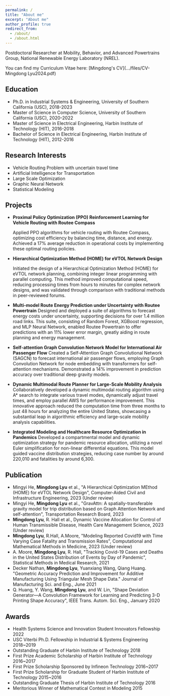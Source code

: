 ```yaml
---
permalink: /
title: "About me"
excerpt: "About me"
author_profile: true
redirect_from: 
  - /about/
  - /about.html
---
```

Postdoctoral Researcher at Mobility, Behavior, and Advanced Powertrains Group, National Renewable Energy Laboratory (NREL).

You can find my Curriculum Vitae here: [Mingdong's CV](.../files/CV-Mingdong Lyu2024.pdf)

## Education
- Ph.D. in Industrial Systems & Engineering, University of Southern California (USC), 2018-2023
- Master of Science in Computer Science, University of Southern California (USC), 2020-2022
- Master of Science in Electrical Engineering, Harbin Institute of Technology (HIT), 2016-2018
- Bachelor of Science in Electrical Engineering, Harbin Institute of Technology (HIT), 2012-2016

## Research Interests
- Vehicle Routing Problem with uncertain travel time
- Artificial Intelligence for Transportation
- Large Scale Optimization
- Graphic Neural Network
- Statistical Modeling

## Projects
* **Proximal Policy Optimization (PPO) Reinforcement Learning for Vehicle Routing with Routee Compass**

  Applied PPO algorithms for vehicle routing with Routee Compass, optimizing cost efficiency by balancing time, distance, and energy. Achieved a 17% average reduction in operational costs by implementing these optimal routing policies.

* **Hierarchical Optimization Method (HOME) for eVTOL Network Design**

  Initiated the design of a Hierarchical Optimization Method (HOME) for eVTOL network planning, combining integer linear programming with parallel computing. This method improved computational speed, reducing processing times from hours to minutes for complex network designs, and was validated through comparison with traditional methods in peer-reviewed forums.

* **Multi-model Route Energy Prediction under Uncertainty with Routee Powertrain**
  Designed and deployed a suite of algorithms to forecast energy costs under uncertainty, supporting decisions for over 1.4 million road links. This suite, consisting of Random Forest, XGBoost regression, and MLP Neural Network, enabled Routee Powertrain to offer predictions with an 11% lower error margin, greatly aiding in route planning and energy management.
* **Self-attention Graph Convolution Network Model for International Air Passenger Flow**
  Created a Self-Attention Graph Convolutional Network (SAGCN) to forecast international air passenger flows, employing Graph Convolution Network for node embedding with transformers for self-attention mechanisms. Demonstrated a 14% improvement in prediction accuracy over traditional deep gravity models.
* **Dynamic Multimodal Route Planner for Large-Scale Mobility Analysis**
  Collaboratively developed a dynamic multimodal routing algorithm using A* search to integrate various travel modes, dynamically adjust travel times, and employ parallel AWS for performance improvement. This innovative approach reduced the computation time from three months to just 48 hours for analyzing the entire United States, showcasing a substantial leap in algorithmic efficiency and large-scale mobility analysis capabilities.
* **Integrated Modeling and Healthcare Resource Optimization in Pandemics**
  Developed a compartmental model and dynamic optimization strategy for pandemic resource allocation, utilizing a novel Euler simplification for non-linear differential equations. This model guided vaccine distribution strategies, reducing case number by around 220,010 and fatalities by around 6,300.

## Publication
* Mingyi He, **Mingdong Lyu** et al., "A Hierarchical Optimization MEthod (HOME) for eVTOL Network Design", Computer-Aided Civil and Infrastructure Engineering, 2023 (Under review) 
* Mingyi He, **Mingdong Lyu** et al., "GravAttn: A spatially-transferable gravity model for trip distribution based on Graph Attention Network and self-attention", Transportation Research Board, 2023 
* **Mingdong Lyu**, R. Hall et al., Dynamic Vaccine Allocation for Control of Human Transmissible Disease, Health Care Management Science, 2023 (Under review)
* **Mingdong Lyu**, R.Hall, A.Moore, "Modeling Reported Covid19 with Time Varying Case Fatality and Transmission Rates", Computational and Mathematical Methods in Medicine, 2023 (Under review)
* A. Moore, **Mingdong Lyu**, R. Hall, "Tracking Covid-19 Cases and Deaths in the United States Distribution of Events by Day of Pandemic", Statistical Methods in Medical Research, 2021
* Decker Nathan, **Mingdong Lyu**, Yuanxiang Wang, Qiang Huang. "Geometric Accuracy Prediction and Improvement for Additive Manufacturing Using Triangular Mesh Shape Data." Journal of Manufacturing Sci. and Eng., June 2021
* Q. Huang, Y. Wang, **Mingdong Lyu**, and W. Lin, "Shape Deviation Generator—A Convolution Framework for Learning and Predicting 3-D Printing Shape Accuracy", IEEE Trans. Autom. Sci. Eng., January 2020

## Awards
* Health Systems Science and Innovation Student Innovators Fellowship 2022
* USC Viterbi Ph.D. Fellowship in Industrial & Systems Engineering 2018~2019
* Outstanding Graduate of Harbin Institute of Technology 2018
* First Prize Academic Scholarship of Harbin Institute of Technology 2016~2017
* First Prize Scholarship Sponsored by Infineon Technology 2016~2017
* First Prize Scholarship for Graduate Student of Harbin Institute of Technology 2015~2016
* Outstanding Graduate Thesis of Harbin Institute of Technology 2016
* Meritorious Winner of Mathematical Contest in Modeling 2015
